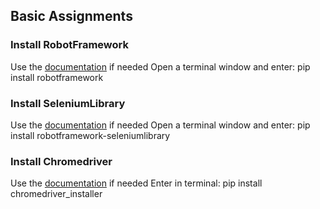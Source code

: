 ## Basic Assignments
### Install RobotFramework 
Use the [documentation](https://pypi.org/project/robotframework/) if needed
Open a terminal window and enter: pip install robotframework

### Install SeleniumLibrary
Use the [documentation](https://github.com/robotframework/SeleniumLibrary/) if needed
Open a terminal window and enter: pip install robotframework-seleniumlibrary

### Install Chromedriver
Use the [documentation](https://pypi.org/project/chromedriver_installer/) if needed
Enter in terminal: pip install chromedriver_installer



